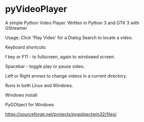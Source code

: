# pyVideoPlayer
A simple Python Video Player.  Written in Python 3 and GTK 3 with GStreamer


Usage:
    Click 'Play Video' for a Dialog Search to locate a video.


Keyboard shortcuts:

f key or F11 - to fullscreen, again to windowed screen.

Spacebar - toggle play or pause video.

Left or Right arrows to change videos in a current directory.

Runs in both Linux and Windows.




Windows install

PyGObject for Windows

https://sourceforge.net/projects/pygobjectwin32/files/
